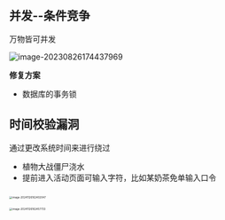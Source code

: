 ## 并发--条件竞争

万物皆可并发

![image-20230826174437969](../../../../images/image-20230826174437969.png)

**修复方案**

- 数据库的事务锁



## 时间校验漏洞

通过更改系统时间来进行绕过

- 植物大战僵尸浇水
- 提前进入活动页面可输入字符，比如某奶茶免单输入口令

​	<img src="D:/source/images/image-20241126162402047.png" alt="image-20241126162402047" style="zoom: 33%;" />

<img src="D:/source/images/image-20241126162457733.png" alt="image-20241126162457733" style="zoom: 33%;" />







